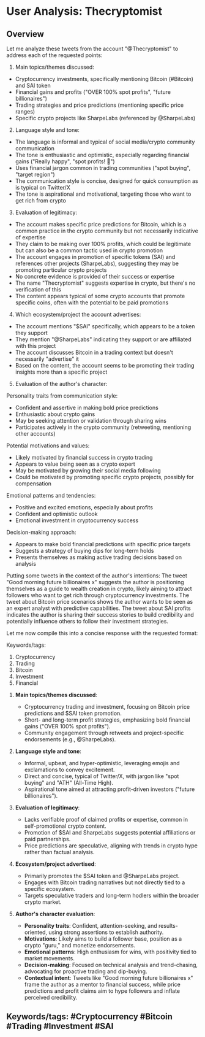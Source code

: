 # User Analysis: Thecryptomist

## Overview

<think>
Let me analyze these tweets from the account "@Thecryptomist" to address each of the requested points:

1. Main topics/themes discussed:
- Cryptocurrency investments, specifically mentioning Bitcoin (#Bitcoin) and SAI token
- Financial gains and profits ("OVER 100% spot profits", "future billionaires")
- Trading strategies and price predictions (mentioning specific price ranges)
- Specific crypto projects like SharpeLabs (referenced by @SharpeLabs)

2. Language style and tone:
- The language is informal and typical of social media/crypto community communication
- The tone is enthusiastic and optimistic, especially regarding financial gains ("Really happy", "spot profits! 🥰")
- Uses financial jargon common in trading communities ("spot buying", "target region")
- The communication style is concise, designed for quick consumption as is typical on Twitter/X
- The tone is aspirational and motivational, targeting those who want to get rich from crypto

3. Evaluation of legitimacy:
- The account makes specific price predictions for Bitcoin, which is a common practice in the crypto community but not necessarily indicative of expertise
- They claim to be making over 100% profits, which could be legitimate but can also be a common tactic used in crypto promotion
- The account engages in promotion of specific tokens (SAI) and references other projects (SharpeLabs), suggesting they may be promoting particular crypto projects
- No concrete evidence is provided of their success or expertise
- The name "Thecryptomist" suggests expertise in crypto, but there's no verification of this
- The content appears typical of some crypto accounts that promote specific coins, often with the potential to be paid promotions

4. Which ecosystem/project the account advertises:
- The account mentions "$SAI" specifically, which appears to be a token they support
- They mention "@SharpeLabs" indicating they support or are affiliated with this project
- The account discusses Bitcoin in a trading context but doesn't necessarily "advertise" it
- Based on the content, the account seems to be promoting their trading insights more than a specific project

5. Evaluation of the author's character:

Personality traits from communication style:
- Confident and assertive in making bold price predictions
- Enthusiastic about crypto gains
- May be seeking attention or validation through sharing wins
- Participates actively in the crypto community (retweeting, mentioning other accounts)

Potential motivations and values:
- Likely motivated by financial success in crypto trading
- Appears to value being seen as a crypto expert
- May be motivated by growing their social media following
- Could be motivated by promoting specific crypto projects, possibly for compensation

Emotional patterns and tendencies:
- Positive and excited emotions, especially about profits
- Confident and optimistic outlook
- Emotional investment in cryptocurrency success

Decision-making approach:
- Appears to make bold financial predictions with specific price targets
- Suggests a strategy of buying dips for long-term holds
- Presents themselves as making active trading decisions based on analysis

Putting some tweets in the context of the author's intentions:
The tweet "Good morning future billionaires x" suggests the author is positioning themselves as a guide to wealth creation in crypto, likely aiming to attract followers who want to get rich through cryptocurrency investments.
The tweet about Bitcoin price scenarios shows the author wants to be seen as an expert analyst with predictive capabilities.
The tweet about SAI profits indicates the author is sharing their success stories to build credibility and potentially influence others to follow their investment strategies.

Let me now compile this into a concise response with the requested format:

Keywords/tags: 
1. Cryptocurrency
2. Trading
3. Bitcoin
4. Investment
5. Financial
</think>

1. **Main topics/themes discussed**:  
   - Cryptocurrency trading and investment, focusing on Bitcoin price predictions and $SAI token promotion.  
   - Short- and long-term profit strategies, emphasizing bold financial gains ("OVER 100% spot profits").  
   - Community engagement through retweets and project-specific endorsements (e.g., @SharpeLabs).  

2. **Language style and tone**:  
   - Informal, upbeat, and hyper-optimistic, leveraging emojis and exclamations to convey excitement.  
   - Direct and concise, typical of Twitter/X, with jargon like "spot buying" and "ATH" (All-Time High).  
   - Aspirational tone aimed at attracting profit-driven investors ("future billionaires").  

3. **Evaluation of legitimacy**:  
   - Lacks verifiable proof of claimed profits or expertise, common in self-promotional crypto content.  
   - Promotion of $SAI and SharpeLabs suggests potential affiliations or paid partnerships.  
   - Price predictions are speculative, aligning with trends in crypto hype rather than factual analysis.  

4. **Ecosystem/project advertised**:  
   - Primarily promotes the $SAI token and @SharpeLabs project.  
   - Engages with Bitcoin trading narratives but not directly tied to a specific ecosystem.  
   - Targets speculative traders and long-term hodlers within the broader crypto market.  

5. **Author's character evaluation**:  
   - **Personality traits**: Confident, attention-seeking, and results-oriented, using strong assertions to establish authority.  
   - **Motivations**: Likely aims to build a follower base, position as a crypto "guru," and monetize endorsements.  
   - **Emotional patterns**: High enthusiasm for wins, with positivity tied to market movements.  
   - **Decision-making**: Focused on technical analysis and trend-chasing, advocating for proactive trading and dip-buying.  
   - **Contextual intent**: Tweets like "Good morning future billionaires x" frame the author as a mentor to financial success, while price predictions and profit claims aim to hype followers and inflate perceived credibility.  

**Keywords/tags**: #Cryptocurrency #Bitcoin #Trading #Investment #SAI
---
